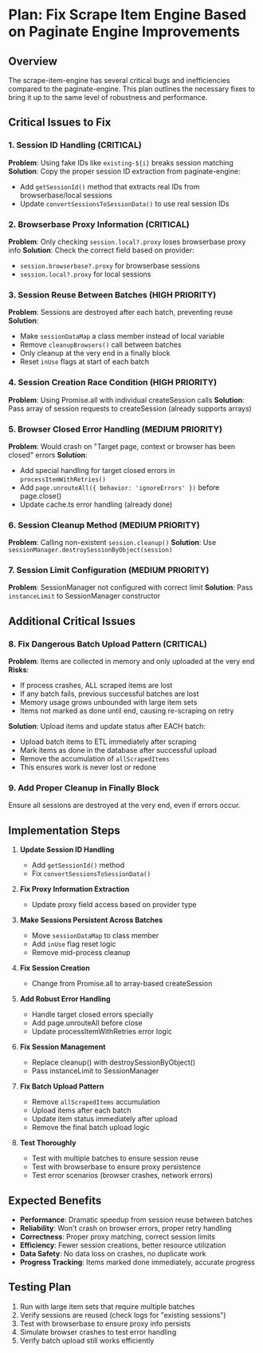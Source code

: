 # Plan: Fix Scrape Item Engine Based on Paginate Engine Improvements

## Overview
The scrape-item-engine has several critical bugs and inefficiencies compared to the paginate-engine. This plan outlines the necessary fixes to bring it up to the same level of robustness and performance.

## Critical Issues to Fix

### 1. Session ID Handling (CRITICAL)
**Problem**: Using fake IDs like `existing-${i}` breaks session matching
**Solution**: Copy the proper session ID extraction from paginate-engine:
- Add `getSessionId()` method that extracts real IDs from browserbase/local sessions
- Update `convertSessionsToSessionData()` to use real session IDs

### 2. Browserbase Proxy Information (CRITICAL)
**Problem**: Only checking `session.local?.proxy` loses browserbase proxy info
**Solution**: Check the correct field based on provider:
- `session.browserbase?.proxy` for browserbase sessions
- `session.local?.proxy` for local sessions

### 3. Session Reuse Between Batches (HIGH PRIORITY)
**Problem**: Sessions are destroyed after each batch, preventing reuse
**Solution**: 
- Make `sessionDataMap` a class member instead of local variable
- Remove `cleanupBrowsers()` call between batches
- Only cleanup at the very end in a finally block
- Reset `inUse` flags at start of each batch

### 4. Session Creation Race Condition (HIGH PRIORITY)
**Problem**: Using Promise.all with individual createSession calls
**Solution**: Pass array of session requests to createSession (already supports arrays)

### 5. Browser Closed Error Handling (MEDIUM PRIORITY)
**Problem**: Would crash on "Target page, context or browser has been closed" errors
**Solution**:
- Add special handling for target closed errors in `processItemWithRetries()`
- Add `page.unrouteAll({ behavior: 'ignoreErrors' })` before page.close()
- Update cache.ts error handling (already done)

### 6. Session Cleanup Method (MEDIUM PRIORITY)
**Problem**: Calling non-existent `session.cleanup()`
**Solution**: Use `sessionManager.destroySessionByObject(session)`

### 7. Session Limit Configuration (MEDIUM PRIORITY)
**Problem**: SessionManager not configured with correct limit
**Solution**: Pass `instanceLimit` to SessionManager constructor

## Additional Critical Issues

### 8. Fix Dangerous Batch Upload Pattern (CRITICAL)
**Problem**: Items are collected in memory and only uploaded at the very end
**Risks**:
- If process crashes, ALL scraped items are lost
- If any batch fails, previous successful batches are lost
- Memory usage grows unbounded with large item sets
- Items not marked as done until end, causing re-scraping on retry

**Solution**: Upload items and update status after EACH batch:
- Upload batch items to ETL immediately after scraping
- Mark items as done in the database after successful upload
- Remove the accumulation of `allScrapedItems`
- This ensures work is never lost or redone

### 9. Add Proper Cleanup in Finally Block
Ensure all sessions are destroyed at the very end, even if errors occur.

## Implementation Steps

1. **Update Session ID Handling**
   - Add `getSessionId()` method
   - Fix `convertSessionsToSessionData()`

2. **Fix Proxy Information Extraction**
   - Update proxy field access based on provider type

3. **Make Sessions Persistent Across Batches**
   - Move `sessionDataMap` to class member
   - Add `inUse` flag reset logic
   - Remove mid-process cleanup

4. **Fix Session Creation**
   - Change from Promise.all to array-based createSession

5. **Add Robust Error Handling**
   - Handle target closed errors specially
   - Add page.unrouteAll before close
   - Update processItemWithRetries error logic

6. **Fix Session Management**
   - Replace cleanup() with destroySessionByObject()
   - Pass instanceLimit to SessionManager

7. **Fix Batch Upload Pattern**
   - Remove `allScrapedItems` accumulation
   - Upload items after each batch
   - Update item status immediately after upload
   - Remove the final batch upload logic

8. **Test Thoroughly**
   - Test with multiple batches to ensure session reuse
   - Test with browserbase to ensure proxy persistence
   - Test error scenarios (browser crashes, network errors)

## Expected Benefits

- **Performance**: Dramatic speedup from session reuse between batches
- **Reliability**: Won't crash on browser errors, proper retry handling
- **Correctness**: Proper proxy matching, correct session limits
- **Efficiency**: Fewer session creations, better resource utilization
- **Data Safety**: No data loss on crashes, no duplicate work
- **Progress Tracking**: Items marked done immediately, accurate progress

## Testing Plan

1. Run with large item sets that require multiple batches
2. Verify sessions are reused (check logs for "existing sessions")
3. Test with browserbase to ensure proxy info persists
4. Simulate browser crashes to test error handling
5. Verify batch upload still works efficiently